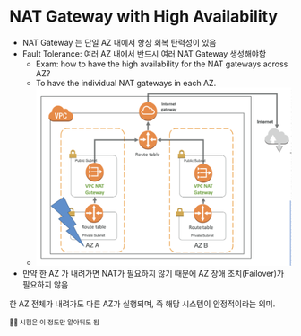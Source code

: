 # NAT Gateway with High Availability

- NAT Gateway 는 단일 AZ 내에서 항상 회복 탄력성이 있음
- Fault Tolerance: 여러 AZ 내에서 반드시 여러 NAT Gateway 생성해야함 
  - Exam: how to have the high availability for the NAT gateways across AZ?
  - To have the individual NAT gateways in each AZ.
  - <img src="./img/nat_gateway_with_high_availability_img1.png" />
- 만약 한 AZ 가 내려가면 NAT가 필요하지 않기 때문에 AZ 장애 조치(Failover)가 필요하지 않음

한 AZ 전체가 내려가도 다른 AZ가 실행되며, 즉 해당 시스템이 안정적이라는 의미.

<small>✍🏻 시험은 이 정도만 알아둬도 됨</small>
